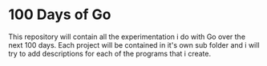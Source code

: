 # 100 Days of Go
This repository will contain all the experimentation i do with Go over
the next 100 days. Each project will be contained in it's own sub folder
and i will try to add descriptions for each of the programs that i
create.
